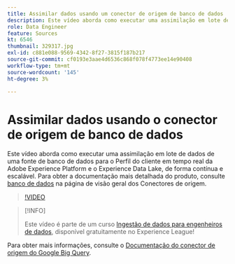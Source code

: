 ```yaml
---
title: Assimilar dados usando um conector de origem de banco de dados
description: Este vídeo aborda como executar uma assimilação em lote de dados de uma fonte de banco de dados para o Perfil do cliente em tempo real da Adobe Experience Platform e o Experience Data Lake, de forma contínua e escalável.
role: Data Engineer
feature: Sources
kt: 6546
thumbnail: 329317.jpg
exl-id: c881e088-9569-4342-8f27-3815f187b217
source-git-commit: cf0193e3aae4d6536c868f078f4773ee14e90408
workflow-type: tm+mt
source-wordcount: '145'
ht-degree: 3%

---
```


# Assimilar dados usando o conector de origem de banco de dados

Este vídeo aborda como executar uma assimilação em lote de dados de uma fonte de banco de dados para o Perfil do cliente em tempo real da Adobe Experience Platform e o Experience Data Lake, de forma contínua e escalável. Para obter a documentação mais detalhada do produto, consulte [banco de dados](https://experienceleague.adobe.com/docs/experience-platform/sources/home.html?lang=en#database) na página de visão geral dos Conectores de origem.

>[!VIDEO](https://video.tv.adobe.com/v/329317?quality=12&learn=on)

>[!INFO]
>
> Este vídeo é parte de um curso [Ingestão de dados para engenheiros de dados](https://experienceleague.adobe.com/?recommended=ExperiencePlatform-D-1-2020.1.dataingestion?lang=pt-BR), disponível gratuitamente no Experience League!

Para obter mais informações, consulte o [Documentação do conector de origem do Google Big Query](https://experienceleague.adobe.com/docs/experience-platform/sources/ui-tutorials/create/databases/bigquery.html).
